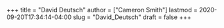 +++
title = "David Deutsch"
author = ["Cameron Smith"]
lastmod = 2020-09-20T17:34:14-04:00
slug = "David_Deutsch"
draft = false
+++
